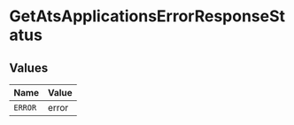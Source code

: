 # GetAtsApplicationsErrorResponseStatus


## Values

| Name    | Value   |
| ------- | ------- |
| `ERROR` | error   |